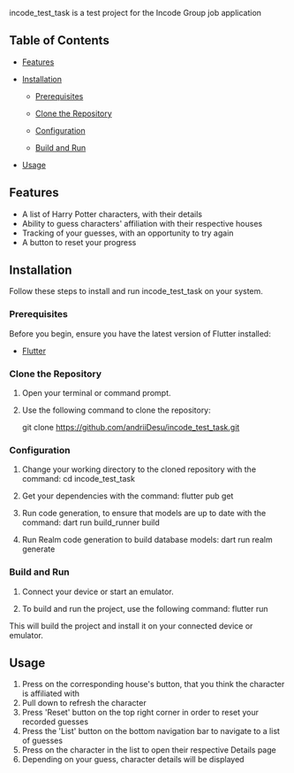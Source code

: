 incode_test_task is a test project for the Incode Group job application

## Table of Contents

- [Features](#features)

- [Installation](#installation)

    - [Prerequisites](#prerequisites)

    - [Clone the Repository](#clone-the-repository)

    - [Configuration](#configuration)

    - [Build and Run](#build-and-run)

- [Usage](#usage)

## Features

- A list of Harry Potter characters, with their details
- Ability to guess characters' affiliation with their respective houses
- Tracking of your guesses, with an opportunity to try again
- A button to reset your progress

## Installation

Follow these steps to install and run incode_test_task on your system.

### Prerequisites

Before you begin, ensure you have the latest version of Flutter installed:

- [Flutter](https://docs.flutter.dev/release/archive)

### Clone the Repository

1. Open your terminal or command prompt.

2. Use the following command to clone the repository:

   git clone https://github.com/andriiDesu/incode_test_task.git

### Configuration

1. Change your working directory to the cloned repository with the command:
   cd incode_test_task

2. Get your dependencies with the command:
   flutter pub get

3. Run code generation, to ensure that models are up to date with the command:
   dart run build_runner build

4. Run Realm code generation to build database models:
   dart run realm generate

### Build and Run

1. Connect your device or start an emulator.

2. To build and run the project, use the following command:
   flutter run

This will build the project and install it on your connected device or emulator.

## Usage

1. Press on the corresponding house's button, that you think the character is affiliated with
2. Pull down to refresh the character
3. Press 'Reset' button on the top right corner in order to reset your recorded guesses
4. Press the 'List' button on the bottom navigation bar to navigate to a list of guesses
5. Press on the character in the list to open their respective Details page
6. Depending on your guess, character details will be displayed

